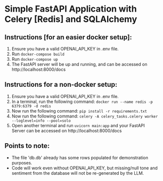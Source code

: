 # Simple FastAPI Application with Celery [Redis] and SQLAlchemy

## Instructions [for an easier docker setup]:
1. Ensure you have a valid OPENAI_API_KEY in .env file.
2. Run ```docker-compose build```
3. Run ```docker-compose up```
4. The FastAPI server will be up and running, and can be accessed on http://localhost:8000/docs


## Instructions for a non-docker setup:
1. Ensure you have a valid OPENAI_API_KEY in .env file.
2. In a terminal, run the following command: ```docker run --name redis -p 6379:6379 -d redis```
3. Now run the following command: ```pip install -r requirements.txt```
4. Now run the following command: ```celery -A celery_tasks.celery worker --loglevel=info --pool=solo```
5. Open another terminal and run ```uvicorn main:app``` and your FastAPI Server can be accessed on http://localhost:8000/docs

## Points to note:
- The file 'db.db' already has some rows populated for demonstration purposes.
- Code will work even without OPENAI_API_KEY, but missing/null tone and sentiment from the database will not be re-generated by the LLM.